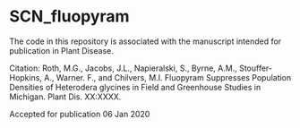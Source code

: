 # SCN_fluopyram

The code in this repository is associated with the manuscript intended for publication in Plant Disease.

Citation:
Roth, M.G., Jacobs, J.L., Napieralski, S., Byrne, A.M., Stouffer-Hopkins, A., Warner. F., and Chilvers, M.I. Fluopyram Suppresses Population Densities of Heterodera glycines in Field and Greenhouse Studies in Michigan. Plant Dis. XX:XXXX.

Accepted for publication 06 Jan 2020
